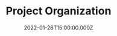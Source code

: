 ---
title: Project Organization
description: Description here
date: 2022-01-26T15:00:00.000Z
released: true
---